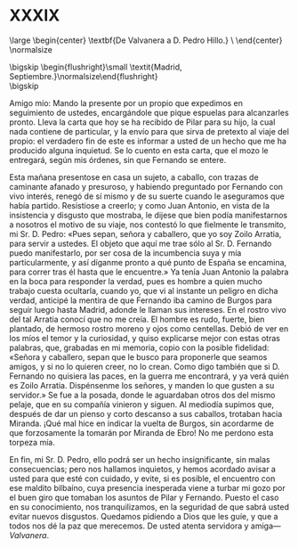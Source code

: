 # XXXIX

<!--- 
<div> 
  <span style="margin:0 auto;text-indent:0;display:block;text-align:center;font-weight:bold;font-size:larger;">
                De Valvanera a D. Pedro Hillo.                <br />
  </span>
</div> 
<p> </p>
-->

\large
\begin{center}
\textbf{De Valvanera a D. Pedro Hillo.}                       \\
\end{center}
\normalsize

<!--- 
<div>
  <span style="width:100%;display:block;text-align:right;"> 
                *Villarcayo, Octubre.*
  </span>
</div>
<p> </p>
-->

\bigskip
\begin{flushright}\small \textit{Madrid, Septiembre.}\normalsize\end{flushright}   
\bigskip

Amigo mío: Mando la presente por un propio que expedimos en seguimiento de
ustedes, encargándole que pique espuelas para alcanzarles pronto. Lleva la
carta que hoy se ha recibido de Pilar para su hijo, la cual nada contiene de
particular, y la envío para que sirva de pretexto al viaje del propio: el
verdadero fin de este es informar a usted de un hecho que me ha producido
alguna inquietud. Se lo cuento en esta carta, que el mozo le entregará, según
mis órdenes, sin que Fernando se entere.

Esta mañana presentose en casa un sujeto, a caballo, con trazas de caminante
afanado y presuroso, y habiendo preguntado por Fernando con vivo interés,
renegó de sí mismo y de su suerte cuando le aseguramos que había partido.
Resistiose a creerlo; y como Juan Antonio, en vista de la insistencia
y disgusto que mostraba, le dijese que bien podía manifestarnos a nosotros el
motivo de su viaje, nos contestó lo que fielmente le transmito, mi Sr. D.
Pedro: «Pues sepan, señora y caballero, que yo soy Zoilo Arratia, para servir
a ustedes. El objeto que aquí me trae sólo al Sr. D. Fernando puedo
manifestarlo, por ser cosa de la incumbencia suya y mía particularmente, y así
díganme pronto a qué punto de España se encamina, para correr tras él hasta que
le encuentre.» Ya tenía Juan Antonio la palabra en la boca para responder la
verdad, pues es hombre a quien mucho trabajo cuesta ocultarla, cuando yo, que
vi al instante un peligro en dicha verdad, anticipé la mentira de que Fernando
iba camino de Burgos para seguir luego hasta Madrid, adonde le llaman sus
intereses. En el rostro vivo del tal Arratia conocí que no me creía. El hombre
es rudo, fuerte, bien plantado, de hermoso rostro moreno y ojos como centellas.
Debió de ver en los míos el temor y la curiosidad, y quiso explicarse mejor con
estas otras palabras, que, grabadas en mi memoria, copio con la posible
fidelidad: «Señora y caballero, sepan que le busco para proponerle que seamos
amigos, y si no lo quieren creer, no lo crean. Como digo también que si D.
Fernando no quisiera las paces, en la guerra me encontrará, y ya verá quién es
Zoilo Arratia. Dispénsenme los señores, y manden lo que gusten a su servidor.»
Se fue a la posada, donde le aguardaban otros dos del mismo pelaje, que en su
compañía vinieron y siguen. Al mediodía supimos que, después de dar un pienso
y corto descanso a sus caballos, trotaban hacia Miranda. ¡Qué mal hice en
indicar la vuelta de Burgos, sin acordarme de que forzosamente la tomarán por
Miranda de Ebro! No me perdono esta torpeza mía.

En fin, mi Sr. D. Pedro, ello podrá ser un hecho insignificante, sin malas
consecuencias; pero nos hallamos inquietos, y hemos acordado avisar a usted
para que esté con cuidado, y evite, si es posible, el encuentro con ese maldito
bilbaíno, cuya presencia inesperada viene a turbar mi gozo por el buen giro que
tomaban los asuntos de Pilar y Fernando. Puesto el caso en su conocimiento, nos
tranquilizamos, en la seguridad de que sabrá usted evitar nuevos disgustos.
Quedamos pidiendo a Dios que les guíe, y que a todos nos dé la paz que
merecemos. De usted atenta servidora y amiga—*Valvanera*.
